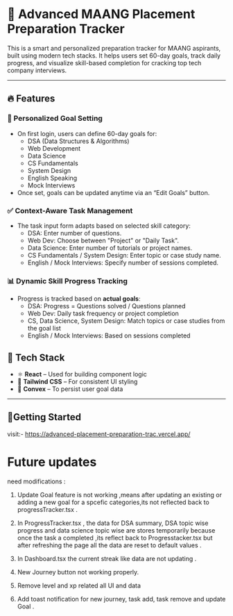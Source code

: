# 🚀 Advanced MAANG Placement Preparation Tracker

This is a smart and personalized preparation tracker for MAANG aspirants, built using modern tech stacks. It helps users set 60-day goals, track daily progress, and visualize skill-based completion for cracking top tech company interviews.

---


## 🔥 Features

### 🧠 Personalized Goal Setting
- On first login, users can define 60-day goals for:
  - DSA (Data Structures & Algorithms)
  - Web Development
  - Data Science
  - CS Fundamentals
  - System Design
  - English Speaking
  - Mock Interviews
- Once set, goals can be updated anytime via an “Edit Goals” button.

### ✅ Context-Aware Task Management
- The task input form adapts based on selected skill category:
  - DSA: Enter number of questions.
  - Web Dev: Choose between "Project" or "Daily Task".
  - Data Science: Enter number of tutorials or project names.
  - CS Fundamentals / System Design: Enter topic or case study name.
  - English / Mock Interviews: Specify number of sessions completed.

### 📊 Dynamic Skill Progress Tracking
- Progress is tracked based on **actual goals**:
  - DSA: Progress = Questions solved / Questions planned
  - Web Dev: Daily task frequency or project completion
  - CS, Data Science, System Design: Match topics or case studies from the goal list
  - English / Mock Interviews: Based on sessions completed

 ## 🧰 Tech Stack

- ⚛️ **React** – Used for building component logic 
- 🎨 **Tailwind CSS** – For consistent UI styling
- 🧠 **Convex** – To persist user goal data

---

## 🚀Getting Started
   
   visit:- https://advanced-placement-preparation-trac.vercel.app/



# Future updates
need modifications  :
1. Update Goal feature is not working ,means after updating an existing or adding a new goal for a spcefic categories,its not reflected back to progressTracker.tsx .

2. In ProgressTracker.tsx , the data for DSA summary, DSA topic wise progress and data science topic wise are stores temporarily because once the task a completed ,its reflect back to Progresstacker.tsx but after refreshing the page all the data are reset to default values .

3. In Dashboard.tsx the current streak like data are not updating .

4. New Journey button not working properly.

5. Remove level and xp related all UI and data 

6. Add toast notification for new journey, task add, task remove and update Goal .